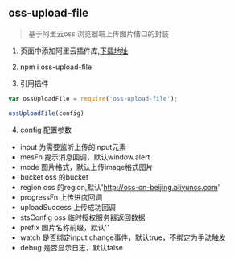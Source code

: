## oss-upload-file

> 基于阿里云oss 浏览器端上传图片借口的封装

1. 页面中添加阿里云插件库,[下载地址](https://docs-aliyun.cn-hangzhou.oss.aliyun-inc.com/cn/vod/0.0.4/assets/sdk/js-sdk.zip?spm=5176.doc48501.2.1.EUh9xZ&file=js-sdk.zip)

2. npm i oss-upload-file

3. 引用插件

```js
var ossUploadFile = require('oss-upload-file');

ossUploadFile(config)
```

4. config 配置参数

 * input 为需要监听上传的input元素
 * mesFn 提示消息回调，默认window.alert
 * mode  图片格式，默认上传image格式图片
 * bucket oss 的bucket
 * region oss 的region,默认'http://oss-cn-beijing.aliyuncs.com'
 * progressFn 上传进度回调
 * uploadSuccess 上传成功回调
 * stsConfig oss 临时授权服务器返回数据
 * prefix 图片名称前缀，默认''
 * watch 是否绑定input change事件，默认true，不绑定为手动触发
 * debug 是否显示日志，默认false